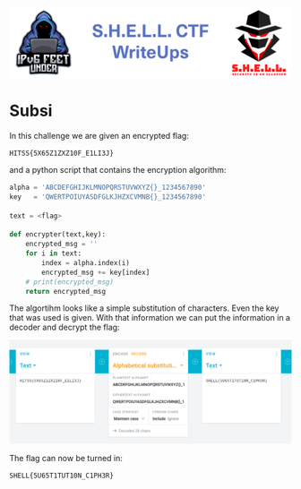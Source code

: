 ![S.H.E.L.L.CTF](../../banner.png)

# Subsi

In this challenge we are given an encrypted flag:
```
HITSS{5X65Z1ZXZ10F_E1LI3J}
```

and a python script that contains the encryption algorithm:
```python
alpha = 'ABCDEFGHIJKLMNOPQRSTUVWXYZ{}_1234567890'
key   = 'QWERTPOIUYASDFGLKJHZXCVMNB{}_1234567890'

text = <flag>

def encrypter(text,key):
    encrypted_msg = ''
    for i in text:
        index = alpha.index(i)
        encrypted_msg += key[index]
    # print(encrypted_msg)
    return encrypted_msg
```

The algortihm looks like a simple substitution of characters. Even the key that was used is given.
With that information we can put the information in a decoder and decrypt the flag:

![subsi](subsi.png)

The flag can now be turned in:
```
SHELL{5U65T1TUT10N_C1PH3R}
```
